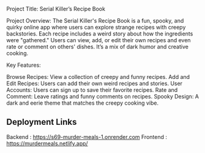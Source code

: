 Project Title:
Serial Killer’s Recipe Book

Project Overview:
The Serial Killer's Recipe Book is a fun, spooky, and quirky online app where users can explore strange recipes with creepy backstories. Each recipe includes a weird story about how the ingredients were "gathered." Users can view, add, or edit their own recipes and even rate or comment on others' dishes. It’s a mix of dark humor and creative cooking.

Key Features:

Browse Recipes: View a collection of creepy and funny recipes.
Add and Edit Recipes: Users can add their own weird recipes and stories.
User Accounts: Users can sign up to save their favorite recipes.
Rate and Comment: Leave ratings and funny comments on recipes.
Spooky Design: A dark and eerie theme that matches the creepy cooking vibe.



## Deployment Links
Backend : https://s69-murder-meals-1.onrender.com 
Frontend : https://murdermeals.netlify.app/